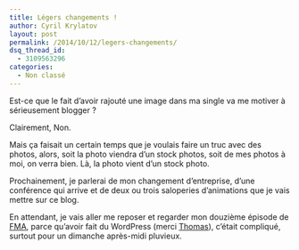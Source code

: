 ```yaml
---
title: Légers changements !
author: Cyril Krylatov
layout: post
permalink: /2014/10/12/legers-changements/
dsq_thread_id:
  - 3109563296
categories:
  - Non classé
---
```

<p class="is-intro">
  Est-ce que le fait d&rsquo;avoir rajouté une image dans ma single va me motiver à sérieusement blogger ?
</p>

<p class="is-intro">
  <!--more-->
</p>

Clairement, Non.

Mais ça faisait un certain temps que je voulais faire un truc avec des photos, alors, soit la photo viendra d&rsquo;un stock photos, soit de mes photos à moi, on verra bien. Là, la photo vient d&rsquo;un stock photo.

Prochainement, je parlerai de mon changement d&rsquo;entreprise, d&rsquo;une conférence qui arrive et de deux ou trois saloperies d&rsquo;animations que je vais mettre sur ce blog.

En attendant, je vais aller me reposer et regarder mon douzième épisode de <a title="Fiche de Full Metal Alchemist sur Betaseries" href="http://www.betaseries.com/serie/fullmetalalchemistbrotherhood" target="_blank">FMA</a>, parce qu&rsquo;avoir fait du WordPress (merci <a href="http://twitter.com/Tombek" target="_blank">Thomas</a>), c&rsquo;était compliqué, surtout pour un dimanche après-midi pluvieux.